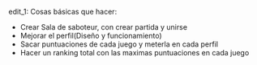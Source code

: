 
edit_1:
Cosas básicas que hacer:
  - Crear Sala de saboteur, con crear partida y unirse
  - Mejorar el perfil(Diseño y funcionamiento)
  - Sacar puntuaciones de cada juego y meterla en cada perfil
  - Hacer un ranking total con las maximas puntuaciones en cada juego
